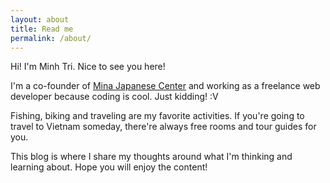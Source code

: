 ```yaml
---
layout: about
title: Read me
permalink: /about/
---
```

Hi! I'm Minh Tri. Nice to see you here!

I'm a co-founder of [Mina Japanese Center](https://en.mina.edu.vn) and working as a freelance web developer because coding is cool. Just kidding! :V

Fishing, biking and traveling are my favorite activities. If you're going to travel to Vietnam someday, there're always free rooms and tour guides for you.

This blog is where I share my thoughts around what I'm thinking and learning about. Hope you will enjoy the content!
